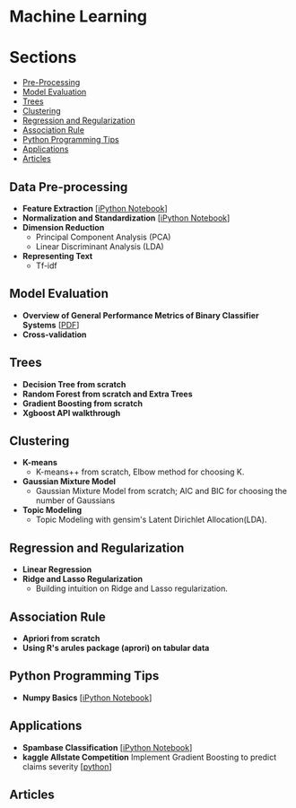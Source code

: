 # Machine Learning

# Sections
- [Pre-Processing](#data-pre-processing)
- [Model Evaluation](#model-evaluation)
- [Trees](#trees)
- [Clustering](#clustering)
- [Regression and Regularization](#Regression-and-Regularization)
- [Association Rule](#association-rule)
- [Python Programming Tips](#python-programming-tips)
- [Applications](#applications)
- [Articles](#articles)

## Data Pre-processing
- **Feature Extraction** [[iPython Notebook](https://github.com/rliiu/Machine_Learning_Notes/blob/master/FeatureExtraction/EncodingCategoricalFeatures%20.ipynb)]
- **Normalization and Standardization** [[iPython Notebook](https://github.com/rliiu/Machine_Learning_Notes/blob/master/FeatureExtraction/Normalization%20and%20Standardization.ipynb)]
- **Dimension Reduction**
	- Principal Component Analysis (PCA) 
	- Linear Discriminant Analysis (LDA) 
- **Representing Text**
	- Tf-idf

## Model Evaluation
-  **Overview of General Performance Metrics of Binary Classifier Systems** [[PDF](http://arxiv.org/pdf/1410.5330.pdf)]
- **Cross-validation**

## Trees
- **Decision Tree from scratch** 
- **Random Forest from scratch and Extra Trees**
- **Gradient Boosting from scratch**
- **Xgboost API walkthrough**

## Clustering
- **K-means** 
	- K-means++ from scratch, Elbow method for choosing K.
-  **Gaussian Mixture Model** 
	- Gaussian Mixture Model from scratch; AIC and BIC for choosing the number of Gaussians
- **Topic Modeling**
	- Topic Modeling with gensim's Latent Dirichlet Allocation(LDA).

## Regression and Regularization
- **Linear Regression**
- **Ridge and Lasso Regularization**
	- Building intuition on Ridge and Lasso regularization.

## Association Rule
- **Apriori from scratch**
- **Using R's arules package (aprori) on tabular data**

## Python Programming Tips
- **Numpy Basics** [[iPython Notebook](https://github.com/rliiu/Machine_Learning_Notes/blob/master/Python/Numpy_basics.ipynb)]

## Applications
- **Spambase Classification** [[iPython Notebook](https://github.com/rliiu/Machine_Learning_Notes/blob/master/MiniProject/Spambase%20Classification.ipynb)]
- **kaggle Allstate Competition** Implement Gradient Boosting to predict claims severity [[python](https://github.com/rliiu/Machine_Learning_Notes/blob/master/MiniProject/boost.py)]

## Articles




